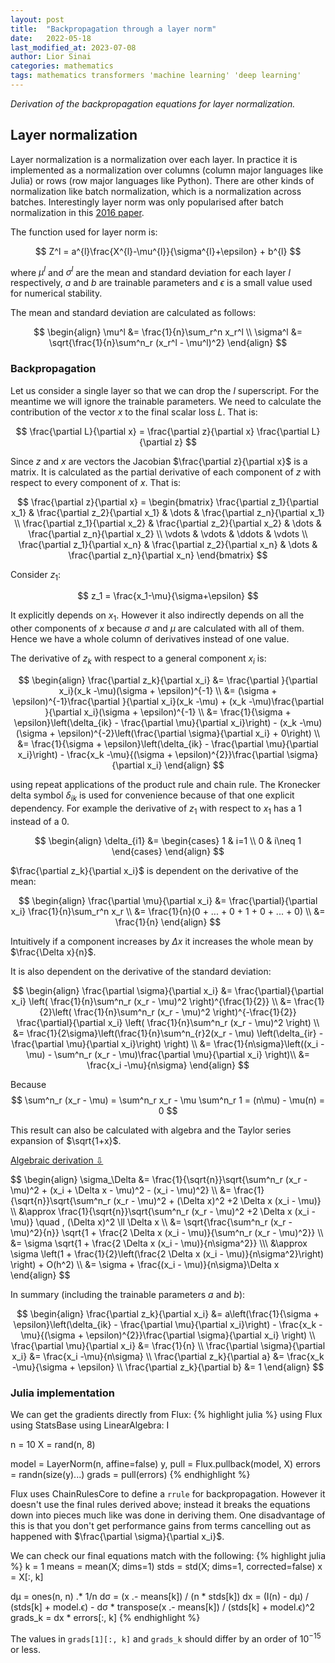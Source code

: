 ```yaml
---
layout: post
title:  "Backpropagation through a layer norm"
date:   2022-05-18
last_modified_at: 2023-07-08
author: Lior Sinai
categories: mathematics
tags: mathematics transformers 'machine learning' 'deep learning'
---
```


_Derivation of the backpropagation equations for layer normalization._

## Layer normalization

[LayerNorm]: https://arxiv.org/abs/1607.06450
Layer normalization is a normalization over each layer.
In practice it is implemented as a normalization over columns (column major languages like Julia) or rows (row major languages like Python). 
There are other kinds of normalization like batch normalization, which is a normalization across batches.
Interestingly layer norm was only popularised after batch normalization in this [2016 paper][LayerNorm].

The function used for layer norm is:

$$
    Z^l = a^{l}\frac{X^{l}-\mu^{l}}{\sigma^{l}+\epsilon} + b^{l}
$$

where $\mu^l$ and $\sigma^{l}$ are the mean and standard deviation for each layer $l$ respectively, 
$a$ and $b$ are trainable parameters and $\epsilon$ is a small value used for numerical stability.

The mean and standard deviation are calculated as follows:

$$
\begin{align}
    \mu^l &=  \frac{1}{n}\sum_r^n x_r^l \\
    \sigma^l &= \sqrt{\frac{1}{n}\sum^n_r (x_r^l - \mu^l)^2}
\end{align}
$$

### Backpropagation

Let us consider a single layer so that we can drop the $l$ superscript.
For the meantime we will ignore the trainable parameters.
We need to calculate the contribution of the vector $x$ to the final scalar loss $L$.
That is:

$$
    \frac{\partial L}{\partial x} = \frac{\partial z}{\partial x} \frac{\partial L}{\partial z} 
$$

Since $z$ and $x$ are vectors the Jacobian $\frac{\partial z}{\partial x}$ is a matrix.
It is calculated as the partial derivative of each component of $z$ with respect to every component of $x$.
That is:

$$
   \frac{\partial z}{\partial x} =  \begin{bmatrix}
        \frac{\partial z_1}{\partial x_1} & \frac{\partial z_2}{\partial x_1} & \dots & \frac{\partial z_n}{\partial x_1} \\
        \frac{\partial z_1}{\partial x_2} & \frac{\partial z_2}{\partial x_2} & \dots & \frac{\partial z_n}{\partial x_2} \\
        \vdots & \vdots & \ddots & \vdots \\
        \frac{\partial z_1}{\partial x_n} & \frac{\partial z_2}{\partial x_n} & \dots & \frac{\partial z_n}{\partial x_n}
    \end{bmatrix}
$$

Consider $z_1$: 

$$ z_1 = \frac{x_1-\mu}{\sigma+\epsilon} $$

It explicitly depends on $x_1$. 
However it also indirectly depends on all the other components of $x$ because $\sigma$ and $\mu$ are calculated with all of them.
Hence we have a whole column of derivatives instead of one value.

The derivative of $z_k$ with respect to a general component $x_i$ is:

$$
\begin{align}
    \frac{\partial z_k}{\partial x_i} &= \frac{\partial }{\partial x_i}(x_k -\mu)(\sigma + \epsilon)^{-1} \\
        &= (\sigma + \epsilon)^{-1}\frac{\partial }{\partial x_i}(x_k -\mu) + (x_k -\mu)\frac{\partial }{\partial x_i}(\sigma + \epsilon)^{-1} \\
        &= \frac{1}{\sigma + \epsilon}\left(\delta_{ik} - \frac{\partial \mu}{\partial x_i}\right) - 
            (x_k -\mu)(\sigma + \epsilon)^{-2}\left(\frac{\partial \sigma}{\partial x_i} + 0\right) \\
        &= \frac{1}{\sigma + \epsilon}\left(\delta_{ik} - \frac{\partial \mu}{\partial x_i}\right) - 
            \frac{x_k -\mu}{(\sigma + \epsilon)^{2}}\frac{\partial \sigma}{\partial x_i}
\end{align}
$$

using repeat applications of the product rule and chain rule.
The Kronecker delta symbol $\delta_{ik}$ is used for convenience because of that one explicit dependency.
For example the derivative of $z_1$ with respect to $x_1$ has a $1$ instead of a $0$.

$$ 
\begin{align}
    \delta_{i1} &= 
    \begin{cases}
        1 & i=1 \\
        0 & i\neq 1
    \end{cases}
\end{align}
$$

$\frac{\partial z_k}{\partial x_i}$ is dependent on the derivative of the mean:

$$
\begin{align}
    \frac{\partial \mu}{\partial x_i} &= \frac{\partial}{\partial x_i} \frac{1}{n}\sum_r^n x_r \\
                        &= \frac{1}{n}(0 + ... + 0 + 1 + 0 + ... + 0)  \\
                        &= \frac{1}{n}
\end{align}
$$

Intuitively if a component increases by $\Delta x$ it increases the whole mean by $\frac{\Delta x}{n}$.

It is also dependent on the derivative of the standard deviation:

$$
\begin{align}
    \frac{\partial \sigma}{\partial x_i} &= \frac{\partial}{\partial x_i} \left( \frac{1}{n}\sum^n_r (x_r - \mu)^2 \right)^{\frac{1}{2}} \\
        &= \frac{1}{2}\left( \frac{1}{n}\sum^n_r (x_r - \mu)^2 \right)^{-\frac{1}{2}} \frac{\partial}{\partial x_i} \left( \frac{1}{n}\sum^n_r (x_r - \mu)^2 \right) \\
        &= \frac{1}{2\sigma}\left(\frac{1}{n}\sum^n_{r}2(x_r - \mu)
        \left(\delta_{ir} - \frac{\partial \mu}{\partial x_i}\right) \right) \\
        &= \frac{1}{n\sigma}\left((x_i -\mu) - \sum^n_r (x_r -  \mu)\frac{\partial \mu}{\partial x_i} \right)\\
        &= \frac{x_i -\mu}{n\sigma}
\end{align}
$$

Because
$$
\sum^n_r (x_r -  \mu) = \sum^n_r x_r - \mu \sum^n_r 1 = (n\mu) - \mu(n) = 0
$$

This result can also be calculated with algebra and the Taylor series expansion of $\sqrt{1+x}$.

<p>
  <a class="btn" data-toggle="collapse" href="#std-dev-gradient" role="button" aria-expanded="false" aria-controls="collapseExample">
    Algebraic derivation &#8681;
  </a>
</p>
<div class="collapse" id="std-dev-gradient">
  <div class="card card-body ">
    $$
    \begin{align}
    \sigma_\Delta &= \frac{1}{\sqrt{n}}\sqrt{\sum^n_r (x_r - \mu)^2 + (x_i + \Delta x - \mu)^2 - (x_i - \mu)^2} \\
                  &= \frac{1}{\sqrt{n}}\sqrt{\sum^n_r (x_r - \mu)^2 + (\Delta x)^2 +2 \Delta x (x_i - \mu)} \\
                  &\approx \frac{1}{\sqrt{n}}\sqrt{\sum^n_r (x_r - \mu)^2 +2 \Delta x (x_i - \mu)} \quad , (\Delta x)^2 \ll \Delta x \\
                  &= \sqrt{\frac{\sum^n_r (x_r - \mu)^2}{n}} \sqrt{1 + \frac{2 \Delta x (x_i - \mu)}{\sum^n_r (x_r - \mu)^2}} \\
                  &= \sigma \sqrt{1 + \frac{2 \Delta x (x_i - \mu)}{n\sigma^2}} \\\
                  &\approx \sigma \left(1 + \frac{1}{2}\left(\frac{2 \Delta x (x_i - \mu)}{n\sigma^2}\right) \right) + O(h^2) \\
                  &= \sigma + \frac{(x_i - \mu)}{n\sigma}\Delta x
    \end{align}
    $$
  </div>
</div>

In summary (including the trainable parameters $a$ and $b$):

$$
\begin{align}
    \frac{\partial z_k}{\partial x_i} &= a\left(\frac{1}{\sigma + \epsilon}\left(\delta_{ik} - \frac{\partial \mu}{\partial x_i}\right) - 
            \frac{x_k -\mu}{(\sigma + \epsilon)^{2}}\frac{\partial \sigma}{\partial x_i} \right) \\
    \frac{\partial \mu}{\partial x_i} &= \frac{1}{n} \\    
    \frac{\partial \sigma}{\partial x_i} &=  \frac{x_i -\mu}{n\sigma} \\
    \frac{\partial z_k}{\partial a}  &= \frac{x_k -\mu}{\sigma + \epsilon} \\
    \frac{\partial z_k}{\partial b}  &= 1
\end{align}
$$

### Julia implementation

We can get the gradients directly from Flux:
{% highlight julia %}
using Flux
using StatsBase
using LinearAlgebra: I

n = 10
X = rand(n, 8)

model = LayerNorm(n, affine=false)
y, pull = Flux.pullback(model, X)
errors = randn(size(y)...)
grads = pull(errors)
{% endhighlight %}

Flux uses ChainRulesCore to define a `rrule` for backpropagation.
However it doesn't use the final rules derived above; instead it breaks the equations down into pieces much like was done in deriving them.
One disadvantage of this is that you don't get performance gains from terms cancelling out as happened with $\frac{\partial \sigma}{\partial x_i}$.

We can check our final equations match with the following:
{% highlight julia %}
k = 1
means = mean(X; dims=1)
stds = std(X; dims=1, corrected=false)
x = X[:, k]

dμ = ones(n, n) .* 1/n
dσ = (x .- means[k]) / (n * stds[k])
dx = (I(n) - dμ) / (stds[k] + model.ϵ) - 
     dσ * transpose(x .- means[k]) / (stds[k] + model.ϵ)^2
grads_k = dx * errors[:, k] 
{% endhighlight %}

The values in `grads[1][:, k]` and `grads_k` should differ by an order of $10^{-15}$ or less.

